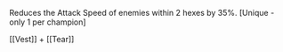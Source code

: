 Reduces the Attack Speed of enemies within 2 hexes by 35%. [Unique - only 1 per champion]

[[Vest]] + [[Tear]]
